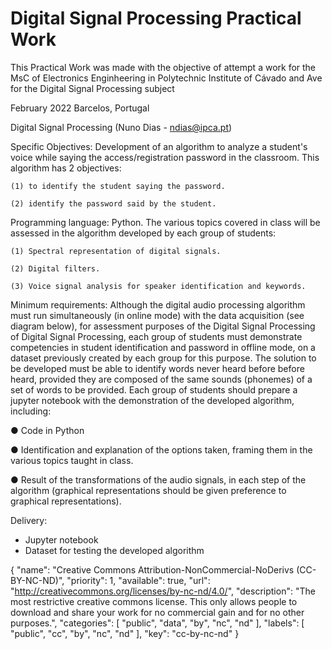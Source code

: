 # Digital Signal Processing Practical Work

This Practical Work was made with the objective of attempt a work for the MsC of Electronics Enginheering in Polytechnic Institute of Cávado and Ave for the Digital Signal Processing subject

February 2022 Barcelos, Portugal

Digital Signal Processing (Nuno Dias - ndias@ipca.pt)

Specific Objectives:
  Development of an algorithm to analyze a student's voice while saying the
  access/registration password in the classroom. This algorithm has 2 objectives: 
  
    (1) to identify the student saying the password.
  
    (2) identify the password said by the student.
  
Programming language: Python.
    The various topics covered in class will be assessed in the algorithm developed by
  each group of students:
 
    (1) Spectral representation of digital signals.
  
    (2) Digital filters.
  
    (3) Voice signal analysis for speaker identification and keywords.
  
Minimum requirements:
    Although the digital audio processing algorithm must run simultaneously (in
  online mode) with the data acquisition (see diagram below), for assessment purposes of the Digital Signal Processing
  of Digital Signal Processing, each group of students must demonstrate competencies in
  student identification and password in offline mode, on a dataset previously created by
  each group for this purpose. The solution to be developed must be able to identify words never heard before
  before heard, provided they are composed of the same sounds (phonemes) of a set of
  words to be provided. Each group of students should prepare a jupyter notebook with the
  demonstration of the developed algorithm, including:
  
● Code in Python

● Identification and explanation of the options taken, framing them in the various topics
taught in class.

● Result of the transformations of the audio signals, in each step of the algorithm (graphical representations should
be given preference to graphical representations).

Delivery:
- Jupyter notebook
- Dataset for testing the developed algorithm

{
    "name": "Creative Commons Attribution-NonCommercial-NoDerivs (CC-BY-NC-ND)",
    "priority": 1,
    "available": true,
    "url": "http://creativecommons.org/licenses/by-nc-nd/4.0/",
    "description": "The most restrictive creative commons license. This only allows people to download and share your work for no commercial gain and for no other purposes.",
    "categories": [
        "public",
        "data",
        "by",
        "nc",
        "nd"
    ],
    "labels": [
        "public",
        "cc",
        "by",
        "nc",
        "nd"
    ],
    "key": "cc-by-nc-nd"
}
